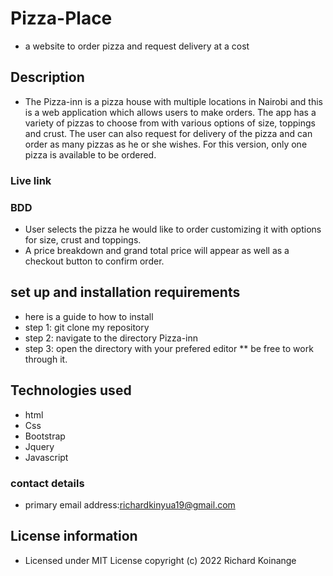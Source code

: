# Pizza-Place
* a website to order pizza and request delivery at a cost
## Description
* The Pizza-inn is a  pizza house with multiple locations in Nairobi and this is a web application which allows users to make orders. The app has a variety of pizzas to choose from with various options of size, toppings and crust. The user can also request for delivery of the pizza and can order as many pizzas as he or she wishes. For this version, only one pizza is available to be ordered.
### Live link

### BDD
* User selects the pizza he would like to order customizing it with options for size, crust and toppings.
* A price breakdown and grand total price will appear as well as a checkout button to confirm order.
## set up and installation requirements
* here is a guide to how to install
* step 1: git clone my repository
* step 2: navigate to the directory Pizza-inn
* step 3: open the directory with your prefered editor
** be free to work through it.
## Technologies used 
* html
* Css
* Bootstrap
* Jquery
* Javascript
### contact details
* primary email address:richardkinyua19@gmail.com
## License information
* Licensed under MIT License copyright (c) 2022 Richard Koinange